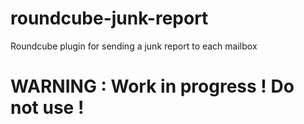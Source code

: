 # roundcube-junk-report
Roundcube plugin for sending a junk report to each mailbox

# WARNING : Work in progress ! Do not use !
